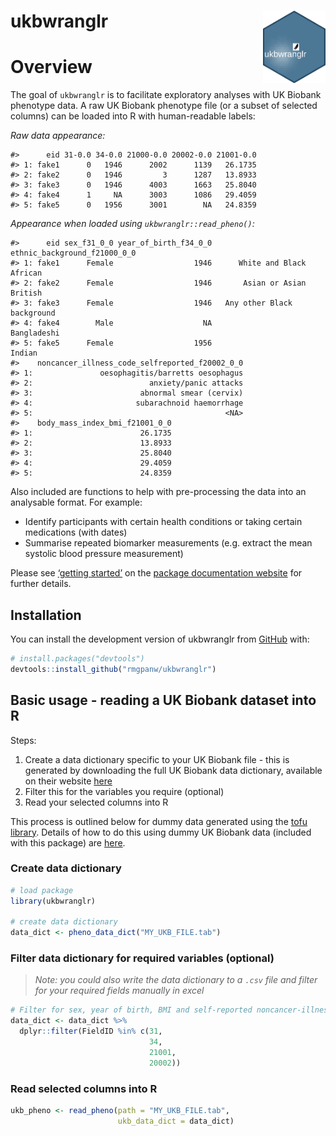 
<!-- README.md is generated from README.Rmd. Please edit that file -->

# ukbwranglr <img src="man/figures/test.png" align="right" width="100" />

<!-- badges: start -->

<!-- badges: end -->

# Overview

The goal of `ukbwranglr` is to facilitate exploratory analyses with UK
Biobank phenotype data. A raw UK Biobank phenotype file (or a subset of
selected columns) can be loaded into R with human-readable labels:

*Raw data appearance:*

    #>      eid 31-0.0 34-0.0 21000-0.0 20002-0.0 21001-0.0
    #> 1: fake1      0   1946      2002      1139   26.1735
    #> 2: fake2      0   1946         3      1287   13.8933
    #> 3: fake3      0   1946      4003      1663   25.8040
    #> 4: fake4      1     NA      3003      1086   29.4059
    #> 5: fake5      0   1956      3001        NA   24.8359

*Appearance when loaded using `ukbwranglr::read_pheno()`:*

    #>      eid sex_f31_0_0 year_of_birth_f34_0_0 ethnic_background_f21000_0_0
    #> 1: fake1      Female                  1946      White and Black African
    #> 2: fake2      Female                  1946       Asian or Asian British
    #> 3: fake3      Female                  1946   Any other Black background
    #> 4: fake4        Male                    NA                  Bangladeshi
    #> 5: fake5      Female                  1956                       Indian
    #>    noncancer_illness_code_selfreported_f20002_0_0
    #> 1:               oesophagitis/barretts oesophagus
    #> 2:                          anxiety/panic attacks
    #> 3:                        abnormal smear (cervix)
    #> 4:                       subarachnoid haemorrhage
    #> 5:                                           <NA>
    #>    body_mass_index_bmi_f21001_0_0
    #> 1:                        26.1735
    #> 2:                        13.8933
    #> 3:                        25.8040
    #> 4:                        29.4059
    #> 5:                        24.8359

Also included are functions to help with pre-processing the data into an
analysable format. For example:

  - Identify participants with certain health conditions or taking
    certain medications (with dates)
  - Summarise repeated biomarker measurements (e.g. extract the mean
    systolic blood pressure measurement)

Please see [‘getting
started’](https://rmgpanw.github.io/ukbwranglr/articles/ukbwranglr.html)
on the [package documentation
website](https://rmgpanw.github.io/ukbwranglr/index.html) for further
details.

## Installation

You can install the development version of ukbwranglr from
[GitHub](https://github.com/rmgpanw/ukbwranglr/tree/dtable) with:

``` r
# install.packages("devtools")
devtools::install_github("rmgpanw/ukbwranglr")
```

## Basic usage - reading a UK Biobank dataset into R

Steps:

1.  Create a data dictionary specific to your UK Biobank file - this is
    generated by downloading the full UK Biobank data dictionary,
    available on their website
    [here](https://biobank.ctsu.ox.ac.uk/crystal/exinfo.cgi?src=accessing_data_guide)
2.  Filter this for the variables you require (optional)
3.  Read your selected columns into R

This process is outlined below for dummy data generated using the [tofu
library](https://github.com/spiros/tofu). Details of how to do this
using dummy UK Biobank data (included with this package) are
[here](TODO).

### Create data dictionary

``` r
# load package
library(ukbwranglr)

# create data dictionary
data_dict <- pheno_data_dict("MY_UKB_FILE.tab")
```

### Filter data dictionary for required variables (optional)

> *Note: you could also write the data dictionary to a `.csv` file and
> filter for your required fields manually in excel*

``` r
# Filter for sex, year of birth, BMI and self-reported noncancer-illness fields
data_dict <- data_dict %>%
  dplyr::filter(FieldID %in% c(31,
                               34,
                               21001,
                               20002))
```

### Read selected columns into R

``` r
ukb_pheno <- read_pheno(path = "MY_UKB_FILE.tab", 
                        ukb_data_dict = data_dict)
```
